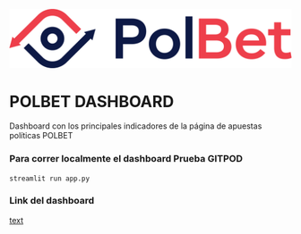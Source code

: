 ![alt text](PolBet_Logo.png "Title")

# POLBET DASHBOARD
Dashboard con los principales indicadores de la página de apuestas políticas POLBET

### Para correr localmente el dashboard Prueba GITPOD
```
streamlit run app.py
```

### Link del dashboard
[text](https://share.streamlit.io/carlosgl87/polbet_dashboard/app.py)
